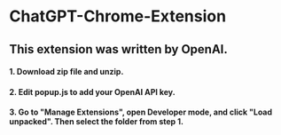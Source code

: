 # ChatGPT-Chrome-Extension

## This extension was written by OpenAI.

#### 1. Download zip file and unzip.

#### 2. Edit popup.js to add your OpenAI API key.

#### 3. Go to "Manage Extensions", open Developer mode, and click "Load unpacked". Then select the folder from step 1.
